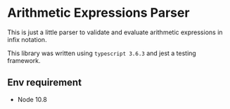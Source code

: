 # Arithmetic Expressions Parser

This is just a little parser to validate and evaluate arithmetic expressions in infix notation.

This library was written using `typescript 3.6.3` and jest a testing framework.

## Env requirement

* Node 10.8
